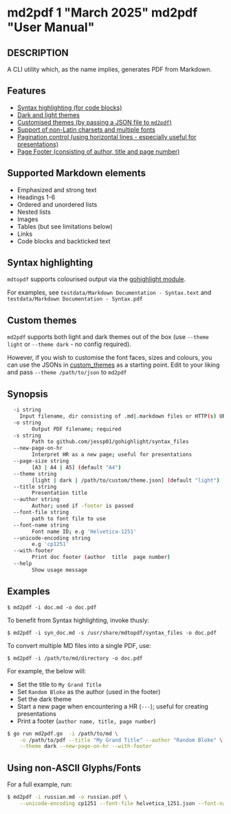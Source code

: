 md2pdf 1 "March 2025" md2pdf "User Manual"
==================================================

## DESCRIPTION

A CLI utility which, as the name implies, generates PDF from Markdown.

## Features

- [Syntax highlighting (for code blocks)](#syntax-highlighting)
- [Dark and light themes](#custom-themes)
- [Customised themes (by passing a JSON file to `md2pdf`)](#custom-themes)
- [Support of non-Latin charsets and multiple fonts](#using-non-ascii-glyphsfonts)
- [Pagination control (using horizontal lines - especially useful for presentations)](#additional-options)
- [Page Footer (consisting of author, title and page number)](#additional-options)

## Supported Markdown elements

- Emphasized and strong text 
- Headings 1-6
- Ordered and unordered lists
- Nested lists
- Images
- Tables (but see limitations below)
- Links
- Code blocks and backticked text

## Syntax highlighting

`mdtopdf` supports colourised output via the [gohighlight module](https://github.com/jessp01/gohighlight).

For examples, see `testdata/Markdown Documentation - Syntax.text` and `testdata/Markdown Documentation - Syntax.pdf`

## Custom themes

`md2pdf` supports both light and dark themes out of the box (use `--theme light` or `--theme dark` - no config required). 

However, if you wish to customise the font faces, sizes and colours, you can use the JSONs in
[custom_themes](./custom_themes) as a starting point. Edit to your liking and pass `--theme /path/to/json` to `md2pdf`

## Synopsis

```sh
  -i string
	Input filename, dir consisting of .md|.markdown files or HTTP(s) URL; default is os.Stdin
  -o string
    	Output PDF filename; required
  -s string
    	Path to github.com/jessp01/gohighlight/syntax_files
  --new-page-on-hr
    	Interpret HR as a new page; useful for presentations
  --page-size string
    	[A3 | A4 | A5] (default "A4")
  --theme string
        [light | dark | /path/to/custom/theme.json] (default "light")
  --title string
    	Presentation title
  --author string
    	Author; used if -footer is passed
  --font-file string
    	path to font file to use
  --font-name string
    	Font name ID; e.g 'Helvetica-1251'
  --unicode-encoding string
    	e.g 'cp1251'
  --with-footer
    	Print doc footer (author  title  page number)
  --help
    	Show usage message
```

## Examples

```
$ md2pdf -i doc.md -o doc.pdf
```

To benefit from Syntax highlighting, invoke thusly:

```
$ md2pdf -i syn_doc.md -s /usr/share/mdtopdf/syntax_files -o doc.pdf
```

To convert multiple MD files into a single PDF, use:
```
$ md2pdf -i /path/to/md/directory -o doc.pdf
```

For example, the below will:

- Set the title to `My Grand Title`
- Set `Random Bloke` as the author (used in the footer)
- Set the dark theme
- Start a new page when encountering a HR (`---`); useful for creating presentations
- Print a footer (`author name, title, page number`)

```sh
$ go run md2pdf.go  -i /path/to/md \
    -o /path/to/pdf --title "My Grand Title" --author "Random Bloke" \
    --theme dark --new-page-on-hr --with-footer
```

## Using non-ASCII Glyphs/Fonts

For a full example, run:

```sh
$ md2pdf -i russian.md -o russian.pdf \
    --unicode-encoding cp1251 --font-file helvetica_1251.json --font-name Helvetica_1251
```

